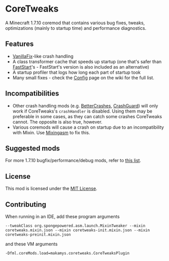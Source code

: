 # CoreTweaks

A Minecraft 1.7.10 coremod that contains various bug fixes, tweaks, optimizations (mainly to startup time) and performance diagnostics.

## Features
* [VanillaFix](https://www.curseforge.com/minecraft/mc-mods/vanillafix)-like crash handling
* A class transformer cache that speeds up startup (one that's safer than [FastStart](https://github.com/makamys/FastStart)'s - FastStart's version is also included as an alternative)
* A startup profiler that logs how long each part of startup took
* Many small fixes - check the [Config](https://github.com/makamys/CoreTweaks/wiki/Config) page on the wiki for the full list.

## Incompatibilities

* Other crash handling mods (e.g. [BetterCrashes](https://github.com/vfyjxf/BetterCrashes), [CrashGuard](https://github.com/FalsePattern/CrashGuard)) will only work if CoreTweaks's `crashHandler` is disabled. Using them may be preferable in some cases, as they can catch some crashes CoreTweaks cannot. The opposite is also true, however.
* Various coremods will cause a crash on startup due to an incompatibility with Mixin. Use [Mixingasm](https://github.com/makamys/Mixingasm) to fix this.

## Suggested mods
For more 1.7.10 bugfix/performance/debug mods, refer to [this list](https://gist.github.com/makamys/7cb74cd71d93a4332d2891db2624e17c).

## License

This mod is licensed under the [MIT License](https://github.com/makamys/CoreTweaks/blob/master/LICENSE).

## Contributing

When running in an IDE, add these program arguments
```
--tweakClass org.spongepowered.asm.launch.MixinTweaker --mixin coretweaks.mixin.json --mixin coretweaks-init.mixin.json --mixin coretweaks-preinit.mixin.json
```
and these VM arguments
```
-Dfml.coreMods.load=makamys.coretweaks.CoreTweaksPlugin
```
